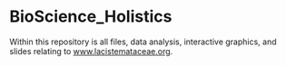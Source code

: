 # BioScience_Holistics


Within this repository is all files, data analysis, interactive graphics, and slides relating to www.lacistemataceae.org.
